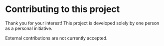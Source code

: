 # Contributing to this project

Thank you for your interest! This project is developed solely by one person as a personal initiative.

External contributions are not currently accepted.
